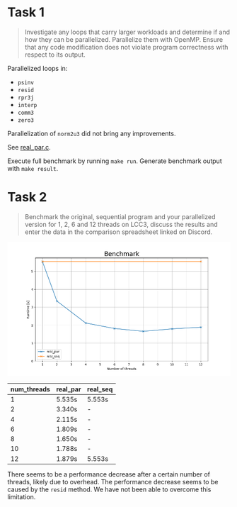 # Task 1

> Investigate any loops that carry larger workloads and determine if and how they can be parallelized. Parallelize them with OpenMP. Ensure that any code modification does not violate program correctness with respect to its output.

Parallelized loops in:

- `psinv`
- `resid`
- `rpr3j`
- `interp`
- `comm3`
- `zero3`

Parallelization of `norm2u3` did not bring any improvements.

See [real_par.c](./real_par.c).

Execute full benchmark by running `make run`. Generate benchmark output with `make result`.


# Task 2

> Benchmark the original, sequential program and your parallelized version for 1, 2, 6 and 12 threads on LCC3, discuss the results and enter the data in the comparison spreadsheet linked on Discord.


![benchmark](./results/Benchmark.png)

| num_threads | real_par | real_seq |
|---|---|---|
| 1 | 5.535s | 5.553s |
| 2 | 3.340s | - |
| 4 | 2.115s | - |
| 6 | 1.809s | - |
| 8 | 1.650s | - |
| 10 | 1.788s | - |
| 12 | 1.879s | 5.553s |

There seems to be a performance decrease after a certain number of threads, likely due to overhead. The performance decrease seems to be caused by the `resid` method. We have not been able to overcome this limitation.